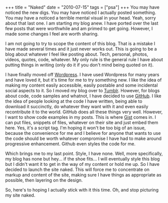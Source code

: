 +++
title = "Naked"
date = "2010-07-15"
tags = ["psa"]
+++
You may have noticed the new digs. You may have noticed I actually posted something. You may have a noticed a terrible mental visual in your head. Yeah, sorry about that last one. I am starting my blog anew. I have ported over the last few posts that were worthwhile and am primed to get going. However, I made some changes I feel are worth sharing.

I am not going to try to scope the content of this blog. That is a mistake I have made several times and it just never works out. This is going to be a blog about whatever I feel like posting about. Tech, personal, photos, videos, quotes, code, whatever. My only rule is the general rule I have about putting things in writing (only do it if you don't mind being quoted on it).

I have finally moved off [Wordpress](http://wordpress.org/). I have used Wordpress for many years and have loved it, but it's time for me to try something new. I like the idea of making my content easily accessible, easily postable and some incidental social aspects to it. So I moved my blog over to [Tumblr](http://www.tumblr.com/). However, for blogs about code, code samples and whatnot, I have decided to use [GitHub](http://github.com/). I like the idea of people looking at the code I have written, being able to download it succinctly, do whatever they want with it and even easily recontribute it to the world. GitHub does all these things very well. However, I want to show code examples in my posts. This is where [Gist](http://gist.github.com/) comes in. I can put files, snippets of files, whatever on their site and just embed them here. Yes, it's a script tag. I'm hoping it won't be too big of an issue, because the convenience for me and I believe for anyone that wants to use the code should be worth whatever compromise I have had to make around progressive enhancement. Github even styles the code for me.

Which brings me to my last point. Style, I have none. Well, more specifically, my blog has none but hey... if the shoe fits... I will eventually style this blog but I didn't want it to get in the way of my content or hold me up. So I have decided to launch the site naked. This will force me to concentrate on markup and content of the site, making sure I have things as appropriate as possible, then layering on the design.

So, here's to hoping I actually stick with it this time. Oh, and stop picturing my site naked.
